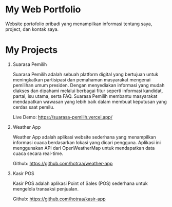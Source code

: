 # My Web Portfolio
Website portofolio pribadi yang menampilkan informasi tentang saya, project, dan kontak saya.

# My Projects
1. Suarasa Pemilih

   Suarasa Pemilih adalah sebuah platform digital yang bertujuan untuk meningkatkan partisipasi dan pemahaman masyarakat mengenai pemilihan umum presiden. Dengan menyediakan informasi yang mudah diakses dan dipahami melalui berbagai fitur seperti informasi kandidat, partai, isu utama, serta FAQ. Suarasa Pemilih membantu masyarakat mendapatkan wawasan yang lebih baik dalam membuat keputusan yang cerdas saat pemilu.

   Live Demo: https://suarasa-pemilih.vercel.app/

3. Weather App

    Weather App adalah aplikasi website sederhana yang menampilkan informasi cuaca berdasarkan lokasi yang dicari pengguna. Aplikasi ini menggunakan API dari OpenWeatherMap untuk mendapatkan data cuaca secara real-time.

   Github: https://github.com/hotraa/weather-app
   
6. Kasir POS

   Kasir POS adalah aplikasi Point of Sales (POS) sederhana untuk mengelola transaksi penjualan.

   Github: https://github.com/hotraa/kasir-app
